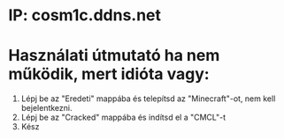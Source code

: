 # IP: cosm1c.ddns.net

# Használati útmutató ha nem működik, mert idióta vagy:
1. Lépj be az "Eredeti" mappába és telepítsd az "Minecraft"-ot, nem kell bejelentkezni.
2. Lépj be az "Cracked" mappába és indítsd el a "CMCL"-t
3. Kész 

